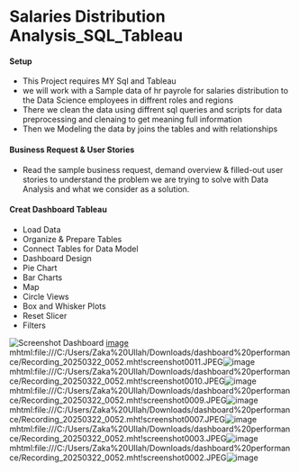 <h1>Salaries Distribution Analysis_SQL_Tableau</h1>
<h4> Setup </h4>
<ul> <li> This Project requires MY Sql and Tableau </li>
<li> we will work with a Sample data of hr payrole for salaries distribution to the Data Science employees in diffrent roles and regions
</li>
  <li>
    There we clean the data using diffrent sql queries and scripts for data preprocessing and clenaing to get meaning full information
  </li>
  <li>
    Then we Modeling the data by joins the tables and with relationships 
  </li>
</ul>
<h4>Business Request & User Stories </h4>
<ul> <li> Read the sample business request, demand overview & filled-out user stories to understand the problem we are trying to solve with Data Analysis and what we consider as a solution.</li></ul>
<h4> Creat Dashboard Tableau </h4>
<ul>
  <li>Load Data</li>
  <li>Organize & Prepare Tables</li>
  <li>Connect Tables for Data Model</li>
  <li>Dashboard Design</li>
  <li>Pie Chart</li>
  <li>Bar Charts</li>
  <li>Map</li>
  <li>Circle Views</li>
  <li>Box and Whisker Plots</li>
  <li> Reset Slicer</li>
   <li>Filters</li>
</ul>

   ![Screenshot Dashboard](https://github.com/user-attachments/assets/e05e09e9-f151-4986-a17b-26a0e63db541)
[image](https://github.com/user-attachments/assets/46855987-ffda-406a-9798-ed151e513392)
mhtml:file:///C:/Users/Zaka%20Ullah/Downloads/dashboard%20performance/Recording_20250322_0052.mht!screenshot0011.JPEG![image](https://github.com/user-attachments/assets/73220b41-b318-4368-909e-89524de9ea0a)
mhtml:file:///C:/Users/Zaka%20Ullah/Downloads/dashboard%20performance/Recording_20250322_0052.mht!screenshot0010.JPEG![image](https://github.com/user-attachments/assets/0fa4816c-551f-44cd-9e3c-14753863dbd2)
mhtml:file:///C:/Users/Zaka%20Ullah/Downloads/dashboard%20performance/Recording_20250322_0052.mht!screenshot0009.JPEG![image](https://github.com/user-attachments/assets/404f4176-9a33-4631-91f1-95f59888d862)
mhtml:file:///C:/Users/Zaka%20Ullah/Downloads/dashboard%20performance/Recording_20250322_0052.mht!screenshot0007.JPEG![image](https://github.com/user-attachments/assets/9bdab58b-9a60-45cc-9158-2c87182196c9)
mhtml:file:///C:/Users/Zaka%20Ullah/Downloads/dashboard%20performance/Recording_20250322_0052.mht!screenshot0003.JPEG![image](https://github.com/user-attachments/assets/12574e82-6208-48c4-af59-15cb71ab2be8)
mhtml:file:///C:/Users/Zaka%20Ullah/Downloads/dashboard%20performance/Recording_20250322_0052.mht!screenshot0002.JPEG![image](https://github.com/user-attachments/assets/3bc8f073-3bca-40c6-978a-82dd03f6ccf2)


